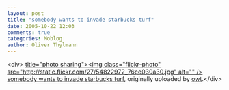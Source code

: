 ```yaml
---
layout: post
title: "somebody wants to invade starbucks turf"
date: 2005-10-22 12:03
comments: true
categories: Moblog
author: Oliver Thylmann
---
```



&lt;div&gt;	[ title=&quot;photo sharing&quot;&gt;&lt;img class=&quot;flickr-photo&quot; src=&quot;http://static.flickr.com/27/54822972_76ce030a30.jpg&quot; alt=&quot;&quot; /&gt;](http://www.flickr.com/photos/oliver/54822972/)	[somebody wants to invade starbucks turf](http://www.flickr.com/photos/oliver/54822972/), originally uploaded by [owt](http://www.flickr.com/people/oliver/).&lt;/div&gt;					


